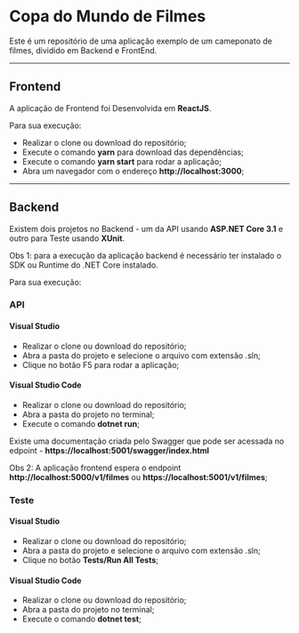 # Copa do Mundo de Filmes

Este é um repositório de uma aplicação exemplo de um cameponato de filmes, dividido em Backend e FrontEnd.

---

## Frontend

A aplicação de Frontend foi Desenvolvida em **ReactJS**.

Para sua execução:

- Realizar o clone ou download do repositório;
- Execute o comando **yarn** para download das dependências;
- Execute o comando **yarn start** para rodar a aplicação;
- Abra um navegador com o endereço **http://localhost:3000**;

---

## Backend

Existem dois projetos no Backend - um da API usando **ASP.NET Core 3.1** e outro para Teste usando **XUnit**.

Obs 1: para a execução da aplicação backend é necessário ter instalado o SDK ou Runtime do .NET Core instalado.

Para sua execução:

### API

#### Visual Studio

- Realizar o clone ou download do repositório;
- Abra a pasta do projeto e selecione o arquivo com extensão .sln;
- Clique no botão F5 para rodar a aplicação;

#### Visual Studio Code

- Realizar o clone ou download do repositório;
- Abra a pasta do projeto no terminal;
- Execute o comando **dotnet run**;

Existe uma documentação criada pelo Swagger que pode ser acessada no edpoint - **https://localhost:5001/swagger/index.html**

Obs 2: A aplicação frontend espera o endpoint **http://localhost:5000/v1/filmes** ou **https://localhost:5001/v1/filmes**;

### Teste

#### Visual Studio

- Realizar o clone ou download do repositório;
- Abra a pasta do projeto e selecione o arquivo com extensão .sln;
- Clique no botão **Tests/Run All Tests**;

#### Visual Studio Code

- Realizar o clone ou download do repositório;
- Abra a pasta do projeto no terminal;
- Execute o comando **dotnet test**;
